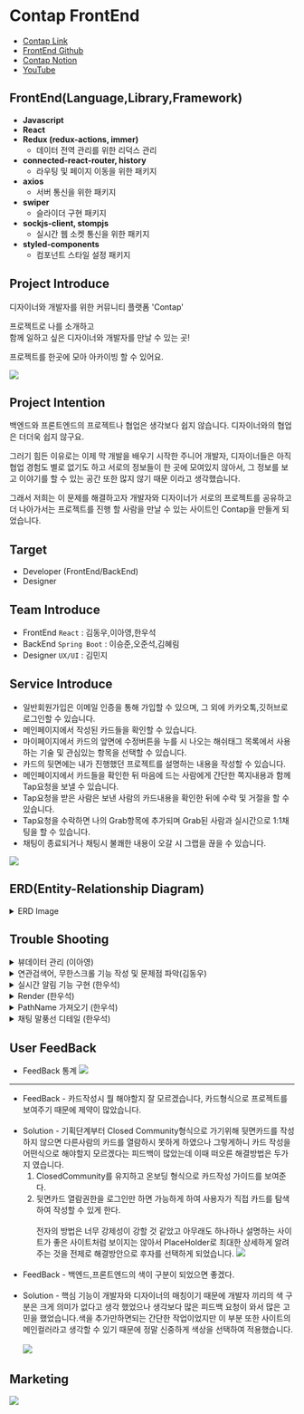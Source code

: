 # Contap FrontEnd

- [Contap Link](https://contap.co.kr)
- [FrontEnd Github](https://github.com/d0ngwooK1m/contap)
- [Contap Notion](https://frequent-packet-5ba.notion.site/ConTap-dda2c10905b7488fa31e7b0e5f3ee8e6)
- [YouTube](https://youtu.be/dqNdoTjVQVg)

## FrontEnd(Language,Library,Framework)

- **Javascript**
- **React**
- **Redux (redux-actions, immer)**
  - 데이터 전역 관리를 위한 리덕스 관리
- **connected-react-router, history**
  - 라우팅 및 페이지 이동을 위한 패키지
- **axios**
  - 서버 통신을 위한 패키지
- **swiper**
  - 슬라이더 구현 패키지
- **sockjs-client, stompjs**
  - 실시간 웹 소켓 통신을 위한 패키지
- **styled-components**
  - 컴포넌트 스타일 설정 패키지

## Project Introduce

디자이너와 개발자를 위한 커뮤니티 플랫폼 'Contap'

프로젝트로 나를 소개하고<br>
함께 일하고 싶은 디자이너와 개발자를 만날 수 있는 곳!

프로젝트를 한곳에 모아 아카이빙 할 수 있어요.

<img src = "https://media.vlpt.us/images/junseokoo/post/69d1eaed-69bb-43d9-a3e9-ba9d7cb85ae7/KakaoTalk_20211202_234232569.png">

## Project Intention

백엔드와 프론트엔드의 프로젝트나 협업은 생각보다 쉽지 않습니다. 디자이너와의 협업은 더더욱 쉽지 않구요.

그러기 힘든 이유로는 이제 막 개발을 배우기 시작한 주니어 개발자, 디자이너들은 아직 협업 경험도 별로 없기도 하고 서로의 정보들이 한 곳에 모여있지 않아서, 그 정보를 보고 이야기를 할 수 있는 공간 또한 많지 않기 때문 이라고 생각했습니다.

그래서 저희는 이 문제를 해결하고자 개발자와 디자이너가 서로의 프로젝트를 공유하고 더 나아가서는 프로젝트를 진행 할 사람을 만날 수 있는 사이트인 Contap을 만들게 되었습니다.

## Target

- Developer (FrontEnd/BackEnd)
- Designer

## Team Introduce

- FrontEnd `React` : 김동우,이아영,한우석
- BackEnd `Spring Boot` : 이승준,오준석,김혜림
- Designer `UX/UI` : 김민지

## Service Introduce

- 일반회원가입은 이메일 인증을 통해 가입할 수 있으며, 그 외에 카카오톡,깃허브로 로그인할 수 있습니다.
- 메인페이지에서 작성된 카드들을 확인할 수 있습니다.
- 마이페이지에서 카드의 앞면에 수정버튼을 누를 시 나오는 해쉬태그 목록에서 사용하는 기술 및 관심있는 항목을 선택할 수 있습니다.
- 카드의 뒷면에는 내가 진행했던 프로젝트를 설명하는 내용을 작성할 수 있습니다.
- 메인페이지에서 카드들을 확인한 뒤 마음에 드는 사람에게 간단한 쪽지내용과 함께 Tap요청을 보낼 수 있습니다.
- Tap요청을 받은 사람은 보낸 사람의 카드내용을 확인한 뒤에 수락 및 거절을 할 수 있습니다.
- Tap요청을 수락하면 나의 Grab항목에 추가되며 Grab된 사람과 실시간으로 1:1채팅을 할 수 있습니다.
- 채팅이 종료되거나 채팅시 불쾌한 내용이 오갈 시 그랩을 끊을 수 있습니다.

<img src = "https://media.vlpt.us/images/junseokoo/post/6fc90ee8-a5fb-45d7-a501-32c7ac734cef/KakaoTalk_20211202_230337351.png">

## ERD(Entity-Relationship Diagram)

<details>
<summary>ERD Image</summary>
<div markdown="1">
<img src = "https://media.vlpt.us/images/junseokoo/post/a9047c28-2396-4b39-adc7-190f749e1de7/%EC%BA%A1%EC%B2%98.PNG">
</div>
</details>

## Trouble Shooting

<details>
<summary>뷰데이터 관리 (이아영)</summary>
<div markdown="1">
- 문제 발생 : 프로젝트 추가하기를 클릭하고 작성완료를 누르면 추가하기 창이 새로고침을 해야 사라짐<br><br>
- 문제 발생 이유 : 클릭해서 추가하기 창이 나오고 작성 완료하면 없어지는 부분이 각각 다른 컴포넌트에 연결이 되있어서 처음에는 스테이트로 관리를 해서 부모 컴포넌트에 있는 데이터를 자식 컴포넌트에서 변경시키려고 했는데 계속 오류가 발생하고 데이터 전달이 잘 이루어지지 않았다.<br><br>
- 문제 해결  : 자식이 부모의 데이터를 관리하는 방법을 피하기 위해 뷰 데이터를 리덕스로 관리하게 해서 1차 해결이 됐었는데, 뷰데이터를 리덕스에 저장하는 부분 재고해야 한다는 피드백을 받았다. 리덕스에서는 최대한 비즈니스 로직에 관련한 엔티티들, 데이터들, 모델들을 저장해서 활용하면 좋을 것 같다고 하셔서 자식이 부모데이터를 바꾸도록 접근하는 것이 아닌 자식이 부모의 데이터를 바꿔라라는 이벤트를 나타낼 수 있도록 다시 접근을 했다.<br>

```jsx
//부모 컴포넌트
const CardAdd = () => {
  const [click, setClick] = React.useState(false);

  const closeClick = () => {
    setClick(false);
  };

  return (
    <Grid width="100%" height="100%" padding="0px 0px 7% 0px;">
      <TextDiv>
        <TitleText>
          나의 카드 <Count>{cardCount.length}</Count>
        </TitleText>
        <TextBtn
          onClick={() => {
            setClick(true);
          }}
        >
          + 카드 추가하기
        </TextBtn>
      </TextDiv>
      <Grid margin="0px 0px 48px 0px">
        // closeClick 함수를 onHide에 담아서 자식 컴포넌트에서 사용
        <CardBackWrite onHide={closeClick} />
      </Grid>
      {cardList.backCardIdx.map((cardId) => {
        return (
          <Grid key={cardId}>
            <CardPortfolio cardId={cardId} />
          </Grid>
        );
      })}
    </Grid>
  );
};
```

```jsx
//자식 컴포넌트
const CardBackWrite = ({ onHide }) => {
  const addCardBack = () => {
    //작성완료 버튼 누르면 작성화면 꺼지게 함. () 꼭 붙이기..!(함수 바로 실행한다는 의미)
    onHide();
    // dispatch(isSuccess(!handleClick));
  };

  return (
    <div style={{ display: 'flex', justifyContent: 'flex-end' }}>
      <AddBtn onClick={addCardBack} disabled={disabled}>
        <Text
          bold20
          color={disabled ? ColorStyle.PrimaryPurple : ColorStyle.Gray300}
        >
          작성 완료
        </Text>
      </AddBtn>
      <div
        onClick={() => {
          // 작성 취소버튼을 누르면 작성화면 꺼지게 함
          onHide();
        }}
      >
        <CloseBtn cursor="pointer" />
      </div>
    </div>
  );
};
```

</div>
</details>

<details>
<summary>연관검색어, 무한스크롤 기능 작성 및 문제점 파악(김동우)</summary>
<div markdown="1">

### 연관 검색어

1. 스택 및 관심사 데이터를 한꺼번에 배열로 가져온다.
2. input에 글자를 검색할 때마다 배열에 있는 글자와 일치하는지 비교 후 같다면 연관 검색어 배열에 넣는다.
3. 연관 검색어 배열에 넣을 때 일치하는 문자의 순서를 비교하여 넣는다.
4. 완료된 배열은 리덕스에 저장한다(렌더링이 발생하기 때문에)
5. map을 이용하여 연관검색어 목록이 나오도록 한다.
6. 연관 검색어를 클릭했을 때 검색 API를 전송한다.

```jsx
// 0. 검색어 목록을 만든다
React.useEffect(async () => {
  try {
    const res = await axios.get(`${baseURL}/main/hashtag`);

    const { data } = res;

    const searchDataArr = [];
    data.forEach((val) => {
      searchDataArr.push(val.name);
    });
    dispatch(searchDataList(searchDataArr));
  } catch (error) {
    console.error(error);
  }
}, []);

//1. setState로 input에 들어가는 정보를 받아온다.
const [data, setData] = React.useState('');

//2. 연관검색어를 담는 searchArr과 이것을 렌더링 이후에도
// 가지고 있을 수 있게하는 searchList 설정
const searchArr = [];
const searchList = useSelector((state) => state.cards.searchArr);

//3. data가 바뀔 때마다 searchList가 갱신될 수 있도록 useEffect 사용
// data와 searchData를 filter로 비교 후 일치하는 value를 searchList로 채운다.

React.useEffect(() => {
  searchData.filter((val) => {
    if (data.toLocaleLowerCase() === '') {
      return null;
    }
    if (val.toLocaleLowerCase().indexOf(data.toLocaleLowerCase()) !== -1) {
      searchArr.push(val);
    }
    // console.log(val);
    console.log(searchArr);

    return searchArr;
  });
  if (searchArr !== []) {
    dispatch(searchArrList(searchArr));
  }
}, [data]);

//4. searchList를 해당 value로 검색할 수 있는 함수를 넣어 버튼으로 만든다.
const ArrayData = searchList.map((val) => {
  return (
    <ContentWrapper>
      <li>
        <ContentBtn
          type="button"
          onClick={async () => {
            setData(val);
            const searchInfo = {
              searchTags: [val],
              type: 0,
              page: 0,
              field: 3,
            };
            await dispatch(searchInfoDB(searchInfo));
            setTag(true);
            setClick(false);
          }}
        >
          <Text color="black" regular16>
            {val}
          </Text>
        </ContentBtn>
      </li>
    </ContentWrapper>
  );
});
```

### 무한스크롤

1. 검색 시 API에서, 현재 페이지를 함께 전송한다. 처음 보낼 때는 0페이지 이다.
2. scroll event로 스크롤 시 페이지가 마지막 페이지인지 확인한다.
3. 스크롤이 끝에 닿았다면, 현재 검색어에서 페이지가 1 증가한 API를 보낸다.
4. 다음 페이지에 해당하는 정보를 백엔드에서 전송한다.
5. 현재 카드들 아래에 붙혀준다.
6. 불려저오는 카드의 개수가 9개 이하라면 더 이상 무한 스크롤이 작동하지 않도록 한다.

현재 이 기능의 가장 큰 문제는 API와 컴포넌트가 얽혀있는 것이라고 생각한다.  
이렇게 얽힌 컴포넌트나 API는 다른 곳에 활용하기가 아주 힘들다는 것을 알 수 있었다.
앞으로는 기능 작성 시 각 기능을 분리해서 독립적으로 활용이 가능하게 해야겠다는 생각이 들었다.

</div>
</details>

<details>
<summary>실시간 알림 기능 구현 (한우석)</summary>
<div markdown="1">
로직

- 로그인 시 모든 유저를 공통된 room(PublicRoom)에 넣는다.
- 채팅을 하는 1:1 room에(ChatRoom) 입장해서 메시지 입력 시, 상대방이 ChatRoom에 들어와 있지 않고 PublicRoom에 들어와 있을 때 해당하는 유저를 찾은 후 알림 보낸다.
- 페이지 이동 시, 새로 고침 시에도 subscribe 상태를 유지해야 한다.+

해결 과정

- 과정 1
  - 로그인 시 root Page인 CardList 컴포넌트에 소켓에 연결되는 로직을 추가하고 첫 랜더링 시 한번만 실행되도록 하였다
- 결과
  - 모든 페이지에서 정상적으로 subscribe 상태 유지
- 문제점

  - CardList 컴포넌트에 useEffect 안에 들어가 있기 때문에 다른 페이지에서 새로고침을 하면 소켓 연결이 끊어짐 <br><br><br>

- 과정 2
  - Login 컴포넌트에서 로그인 버튼을 클릭 시 소켓에 연결 되는 로직 추가
- 결과
  - 모든 페이지에서 정상적으로 subscribe 상태 유지
- 문제점
  - Login 컴포넌트에 useEffect 안에 들어가 있기 때문에 다른 페이지에서 새로고침을 하면 소켓 연결이 끊어짐, 로직 작성 중간에 바로 다음 방법 시도<br><br><br>
- 과정 3
  - 어떤 페이지에서 사용자가 새로고침을 할 지 모르기 때문에 페이지를 이동 할 때마다 구독과 구독해제를 하는 로직 추가.
  - 전체적인 코드를 줄이기 위해서 소켓을 연결하는 로직을 커스텀훅으로 작성
- 결과
  - 모든 페이지에서 정상적으로 subscribe 상태 유지, 새로고침해도 끊어지지 않고 다시 연결
- 문제점
  - 기능은 정상적으로 동작하나 모든 페이지에서 소켓에 연결을 하는 로직을 추가해야 하기 때문에 코드가 쓸데없이 늘어난다는 느낌을 받음.<br><br><br>
- 과정 4
  - Header 는 사라지지 않기 때문에 Header 안에 소켓 연결하는 로직 추가
- 결과
  - 모든 페이지에서 정상적으로 subscribe 상태 유지, 새로고침해도 끊어지지 않고 다시 연결
- 문제점
  - 구독 해제가 되지 않고 원하는 대로 동작하지만 Header 안에 소켓을 넣는게 맞을까 라는 의문이 계속 들었다.
  - 기능적인 분리를 하지 못했다는 생각에 드는 찝찝함이라고 판단하여 다음 방법으로 넘어 갔다.<br><br><br>
- 과정 5

  - 소켓 연결을 위한 컴포넌트를 추가하여 다른 컴포넌트를 Children으로 받음

  ```java
  // WsNotiRoom.js
  import React from 'react';
  import useSocketNotiRoom from '../hooks/useSocketNotiRoom';

  const WsNotiRoom = ({ children }) => {
    const [wsConnectSubscribe, token] = useSocketNotiRoom();

    React.useEffect(() => {
      if (!token) {
        return null;
      }
      wsConnectSubscribe();
      return null;
    }, []);
    return children;
  };

  export default WsNotiRoom;

  // App.js
  //WsNotiRoom 추가
  function App() {
    return (
      <WrapApp>
        <Wrap>
          <Reset />
          <PublicRoute restricted path="/login" component={Login} exact />
          <PublicRoute restricted path="/signup" component={Signup} exact />
          <>
            <WsNotiRoom>
              <Header />
              <Permit>
                <PublicRoute path="/" component={CardList} exact />
                <PrivatecRoute path="/settings" component={Settings} exact />
                <PrivatecRoute path="/contap" component={Contap} exact />
                <PrivatecRoute path="/mypage" component={Mypage} exact />
                <PrivatecRoute path="/edit" component={CardEdit} exact />
              </Permit>
            </WsNotiRoom>
          </>
        </Wrap>
      </WrapApp>
    );
  }
  ```

- 결과
  - 모든 페이지에서 정상적으로 subscribe 상태 유지, 새로고침해도 끊어지지 않고 다시 연결
  - 가장 깔끔하게 해결 되었다는 생각이 들어서 현재 이 방법을 선택 했습니다.
  ***
- 상세 과정

새로고침 시 로그인이 필요한 페이지 에서는 /auth 로 get요청을 보내서 user정보를 받아 오는데 받아오기 전에 소켓이 먼저 연결 되어서 userEmail이 들어오지 않음.

![](https://media.vlpt.us/images/wswj9608/post/eef54073-3f7a-408d-bfa5-ae7fd1efd9b6/%E1%84%8B%E1%85%A1%E1%86%AF%E1%84%85%E1%85%A1%E1%86%B71.png)

**해결법**

그냥 단순하게 생각을 바꿔보니 wsConnectSubscribe 함수 안에서 /auth로 get요청을 하면 될 것 같아서 시도 해보니 정상적으로 동작 하였다.

```jsx
const wsConnectSubscribe = React.useCallback(async () => {
  if (!token) {
    return null;
  }
  try {
    //커넥트 하기 전 유저 데이터 받아옴
    const { data } = await T.GET('/auth');
    console.log(data);
    ws.connect({}, () => {
      ws.subscribe(
        `/user/sub/user`,
        (data) => {
          // const newMessage = JSON.parse(data.body);
          console.log('알람');
          if (!isNoti) {
            dispatch(setNoti(true));
          }
        },
        { token, userEmail: data.email },
      );
    });
  } catch (error) {
    console.log(error);
  }
}, []);
```

로그인 페이지에서 로그인 버튼을 누를 때 소켓에 연결이 된다는 생각으로 로직을 작성했다.

```jsx
// Login.js
const wsConnectSubscribe = (userEmail, token) => {
  console.log('토큰 있냐? ===> ', token);
  if (!token) {
    console.log('토큰 업쩡');
    return null;
  }

  try {
    ws.connect({}, () => {
      ws.subscribe(`/user/sub/user`, {}, { token, userEmail });
    });
  } catch (error) {
    console.log(error);
  }
};

// 로그인 버튼 클릭 시 실행
<form
  onSubmit={handleSubmit(async (loginInfo) => {
    console.log('로그인 인포 ===>', loginInfo);
    await dispatch(loginToServer(loginInfo));
    const token = getToken();
    console.log('커넥트 실행');
    wsConnectSubscribe(loginInfo.email, token);
    console.log('히스토리 푸시');
    // history.push('/');
  })}
>
  ...
</form>;
```

![](https://media.vlpt.us/images/wswj9608/post/232fc9f1-2432-48a1-9b91-1c54dd7dee6b/%E1%84%8B%E1%85%A1%E1%86%AF%E1%84%85%E1%85%A1%E1%86%B72.png)

??????....

왜 소켓 연결이 안될까?

근데 로그인창에서 코드를 작성 하다가 든 생각인데 결국 유저가 메인페이지에서 새로고침을 하면 소켓에 재연결이 안될 것 같아 결국 메인페이지로 다시 돌아왔다..

어떤 페이지에서 사용자가 새로고침을 할 지 모르기 때문에 페이지를 이동 할 때마다 구독과 구독해제를 하도록 로직을 작성 했다.

```jsx
import StompJs from 'stompjs';
import SockJS from 'sockjs-client';
import { useDispatch, useSelector } from 'react-redux';
import { getToken } from '../utils/auth';
import T from '../api/tokenInstance';
import { setNoti } from '../features/notice/actions';

// 변수 및 함수 선언, useEffect
const isNoti = useSelector((state) => state.notice.isGlobalNoti);
const sock = new SockJS(`${baseURL}/ws-stomp`);
const ws = StompJs.over(sock);
const token = getToken();

const wsConnectSubscribe = React.useCallback(async () => {
  if (!token) {
    return null;
  }
  try {
    const { data } = await T.GET('/auth');
    console.log(data);
    ws.connect({}, () => {
      ws.subscribe(
        `/user/sub/user`,
        () => {
          if (!isNoti) {
            dispatch(setNoti(true));
          }
        },
        { token, userEmail: data.email },
      );
    });
  } catch (error) {
    console.log(error);
  }
  return null;
}, []);

const wsDisConnectUnsubscribe = React.useCallback(() => {
  try {
    ws.disconnect(
      () => {
        ws.unsubscribe('sub-0');
      },
      // { token }
    );
  } catch (error) {
    console.log(error);
  }
}, []);

React.useEffect(() => {
  if (!token) {
    return null;
  }
  wsConnectSubscribe();

  return () => {
    wsDisConnectUnsubscribe();
  };
}, []);
```

소켓에 연결하는 위의 로직을 모든 페이지에 추가하다가 문득 이런 상황에 커스텀 훅을 써야하지 않을까 싶어서 항상 생각만 하던 커스텀 훅을 직접 만들어 보았다.

```jsx
// useSocketNotiRoom.js
import React from 'react';
import { useSelector, useDispatch } from 'react-redux';
import StompJs from 'stompjs';
import SockJS from 'sockjs-client';
import { getToken } from '../utils/auth';
import T from '../api/tokenInstance';
import { setNoti } from '../features/notice/actions';

const baseURL = process.env.REACT_APP_SERVER_URI;

export default function useSocketNotiRoom() {
  const dispatch = useDispatch();
  const isNoti = useSelector((state) => state.notice.isGlobalNoti);

  const sock = new SockJS(`${baseURL}/ws-stomp`);
  const ws = StompJs.over(sock);
  const token = getToken();

  const wsConnectSubscribe = React.useCallback(async () => {
    if (!token) {
      return null;
    }
    try {
      const { data } = await T.GET('/auth');
      console.log(data);
      ws.connect({}, () => {
        ws.subscribe(
          `/user/sub/user`,
          () => {
            if (!isNoti) {
              dispatch(setNoti(true));
            }
          },
          { token, userEmail: data.email },
        );
      });
    } catch (error) {
      console.log(error);
    }
    return null;
  }, []);

  const wsDisConnectUnsubscribe = React.useCallback(() => {
    try {
      ws.disconnect(() => {
        ws.unsubscribe('sub-0');
      });
    } catch (error) {
      console.log(error);
    }
  }, []);

  return [wsConnectSubscribe, wsDisConnectUnsubscribe, token];
}
```

아래와 같이 쓰기만 하면 끝나서 정말 많은 코드가 줄어들었다 !

```jsx
import useSocketNotiRoom from '../hooks/useSocketNotiRoom';

// 커스텀 훅 호출, useEffect
const [wsConnectSubscribe, wsDisConnectUnsubscribe, token] =
  useSocketNotiRoom();

React.useEffect(() => {
  if (!token) {
    return null;
  }
  wsConnectSubscribe();

  return () => {
    wsDisConnectUnsubscribe();
  };
}, []);
```

헤더에 소켓을 넣은게 계속 마음에 걸렸는데 왜 마음에 걸렸는지 알 것 같다.

헤더에 소켓을 넣는다는 것은 결국 모든 페이지에서 사용하기 위해 넣은 거지만 정작 헤더 컴포넌트의 기능과는 관련이 없는 상황이라 기능적인 분리를 하지 못한 것에 대한 찝찝함인 것 같다.

그래서 WsNotiRoom 컴포넌트를 분리해서 거기서 소켓을 쓴 다음에 App.js에서 다른 모든 컴포넌트를 감싸 주었다. 그렇기에 그 컴포넌트는 새로고침 전까지 절대 렌더링 되지 않는다

```jsx
// WsNotiRoom.js
import React from 'react';
import useSocketNotiRoom from '../hooks/useSocketNotiRoom';

const WsNotiRoom = ({ children }) => {
  const [wsConnectSubscribe, token] = useSocketNotiRoom();

  React.useEffect(() => {
    if (!token) {
      return null;
    }
    wsConnectSubscribe();
    return null;
  }, []);
  return children;
};

export default WsNotiRoom;

// App.js
//WsNotiRoom 추가
function App() {
  return (
    <WrapApp>
      <Wrap>
        <Reset />
        <PublicRoute restricted path="/login" component={Login} exact />
        <PublicRoute restricted path="/signup" component={Signup} exact />
        <>
          <WsNotiRoom>
            <Header />
            <Permit>
              <PublicRoute path="/" component={CardList} exact />
              <PrivatecRoute path="/settings" component={Settings} exact />
              <PrivatecRoute path="/contap" component={Contap} exact />
              <PrivatecRoute path="/mypage" component={Mypage} exact />
              <PrivatecRoute path="/edit" component={CardEdit} exact />
            </Permit>
          </WsNotiRoom>
        </>
      </Wrap>
    </WrapApp>
  );
}
```

이렇게 하나로 쓰려니 커스텀훅을 굳이 쓸 필요가 없다고 생각 되었지만 그래도 처음 만들어본 훅이니까 그냥 쓰기로 했다..!

</div>
</details>

<details>
<summary>Render (한우석)</summary>
<div markdown="1">
사이드바의 카테고리를 클릭 할 때 마다 랜더링이 여러번 되는 현상이 있었다.

useCallback과 useMemo를 사용하기 위해 찾아 보았다.

![](https://media.vlpt.us/images/wswj9608/post/b4b68649-c384-4bc0-837d-234a5b586110/%EC%A0%84%EC%B2%B4%20%EB%A0%8C%EB%8D%94%EB%A7%81.png)

CardList 컴포넌트에서 카드 클릭 시 전체 카드 렌더링 됨.

이유가 뭔지 모르겠다.

CardList에서 CardFront를 불러오는데 모달을 CardFront의 State로 관리 하니 하나를 클릭 할 때 하나의 CardFront가 리렌더링 될 것이라고 생각 했지만 모든 CardFront가 랜더링이 되어서 `useCallback`이나 `useMemo`를 사용하려고 했지만 유의미한 효과를 얻지 못하였고 다른 방법을 더 찾아 보았다.

Props가 바뀌기 전까지 랜더링을 하지 않는 React.memo를 적용시켜 보았는데 일단 결과는 성공적이지만 아직 정확히 왜 모든 카드가 랜더링이 되었는지는 잘 모르겠다...

React.memo란?

UI 성능을 증가시키기 위해, React는 고차 컴퍼넌트(Higher Order Component, HOC) `React.memo()`를 제공한다. 렌더링 결과를 메모이징(Memoizing)함으로써, 불필요한 리렌더링을 건너뛴다.

```jsx
// 변경 전
export default CardFront;
// React.memo() 사용
export const MemoizedCardFront = React.memo(CardFront);
```

- 메모 사용 전
- 클릭 시 9개 카드 전부 렌더링

![](https://media.vlpt.us/images/wswj9608/post/9085302f-25c6-46d9-8643-f01bfbba22c6/%EC%A0%84%EC%B2%B4%20%EB%A0%8C%EB%8D%94%EB%A7%81%20%EC%A7%A4.gif)

- 메모 사용 후
- 클릭 시 1개 카드만 렌더링

![](https://media.vlpt.us/images/wswj9608/post/7a7fa48d-18f9-44dc-b78e-20ca0b39f5dc/%EB%A9%94%EB%AA%A8%20%EC%A0%81%EC%9A%A9%20%EB%A0%8C%EB%8D%94%EB%A7%81%20%EC%A7%A4.gif)

</div>
</details>

<details>
<summary>PathName 가져오기 (한우석)</summary>
<div markdown="1">
- 다른 사람이 채팅을 보냈을 때 채팅 미리보기 창의 메시지를 바꾸기 위해 알람을 감지 했을 때 `loadTalkRoomListToAxios()` 를 dispatch 했다.

```jsx
// chat 보냈을 때 채팅방에 둘다 있을 때 타입 0
// chat 보냈을 때 채팅방에 한명만 있고 상대방은 로그인 했을 때 타입 1
// chat 보냈을 때 상대방이 로그아웃 타입 2
// tap 요청 받았을 때 타입 3
// tap 요청 거절한게 타입 4
// tap 요청 수락한게 타입 5
if (newNoti.type === 1) {
  console.log('채팅알람!');
  console.log('디패 로드 톡룸');
  await dispatch(loadTalkRoomListToAxios());
  dispatch(setChatNoti(true));
}
```

- user A 가 메시지를 보내면

![](https://media.vlpt.us/images/wswj9608/post/b477f417-400b-403d-a47e-048a9fa01b8c/alarm1.png)

- user B 의 채팅방 목록에 미리보기로 표기 된다.

![](https://media.vlpt.us/images/wswj9608/post/45f7df92-5ed5-4b41-a518-0aefb3411484/alarm2.png)

user B가 /grabtalk 페이지에 있을 때만 dispatch를 하면 될 것 같아서 코드를 수정 했다.

```jsx
const pageCheck = window.location.pathname;

if (newNoti.type === 1) {
  if (pageCheck === '/grabtalk') {
    console.log('디패 로드 톡룸');
    await dispatch(loadTalkRoomListToAxios());
  }
  dispatch(setChatNoti(true));
}
```

- consol에 찍힌 값

![](https://media.vlpt.us/images/wswj9608/post/c5c5aac4-5bc3-4c0a-bd02-2fda6d4d6fb7/alarm3.png)

정상적으로 동작 하길래 이것저것 더 테스트를 해보던 중 메인페이지로 돌아갔다가 채팅페이지로 오게 되면 pathname이 날아가서 미리보기가 갱신 되지 않는 문제점을 발견 했다.

![](https://media.vlpt.us/images/wswj9608/post/10b3368d-7fc9-405f-ba4b-82d28095ea64/alarm4.png)

그래서 url을 가지고 오는 몇가지 방법을 더 시도해 보았다.

```jsx
import { useHistory, useLocation } from 'react-router-dom';

const history = useHistory();
const location = useLocation();

const pageCheck = window.location.href.split('/');
const nowPage = pageCheck[pageCheck.length - 1];
const nowPageE = window.location.pathname;

if (newNoti.type === 1) {
  console.log('nowPageE = window.location.pathname ===>', nowPageE);
  console.log('location ====>', location);
  console.log('history ====>', history);
  console.log('nowPage ====>', nowPage);
  console.log('pageCheck = window.location.href.split("/") ====>', pageCheck);
  if (nowPage === '/grabtalk') {
    console.log('디패 로드 톡룸');
    await dispatch(loadTalkRoomListToAxios());
  }
  dispatch(setChatNoti(true));
}
```

- 이렇게 해서 콘솔을 확인 해보니 **history.location.pathname** 빼고는 전부 root 경로로 바뀐 것을 확인 할 수 있었다.
- 명확한 이유를 아직 알지 못했다.... 차차 찾아봐야지...

![](https://media.vlpt.us/images/wswj9608/post/50ae6b38-82ba-4a4b-876c-5d12e5e2a01e/alarm5.png)

- 이제 해결이 된 줄 알고 다시 콘솔을 찍어 보았는데 동일한 증상이 발생 하였다..

```jsx
const nowPage = history.location.pathname;

if (newNoti.type === 1) {
  console.log('history.location.pathname ====>', nowPage);
  console.log('history ====>', history);
  if (nowPage === '/grabtalk') {
    console.log('디패 로드 톡룸');
    await dispatch(loadTalkRoomListToAxios());
  }
  dispatch(setChatNoti(true));
}
```

- 분명 history 안에는 들어있는데 nowPage라는 변수에 담은 history.location.pathname은 root경로를 출력했다.

![](https://media.vlpt.us/images/wswj9608/post/ad2f01e4-ddc9-4dca-98c6-0ee57cc48cb5/alarm6.png)

- 결국 최종적으로 해결 한 방법은 따로 변수에 담지 않고 바로 history를 가져오니 해결 되기 했는데 너무 찝찝하다.. 정확한 원인이 무었인지 어떻게 찾아야 할지 감이 오질 않는다....
- 그래도 일단 해결은 되어서 다행이다 ㅜㅜ 진짜 이거때문에 몇시간을 삽질 했는지.. 오늘은 진짜 다섯시에는 자려고 했는데 결국 7시가 다 되어버렸다.

```jsx
if (newNoti.type === 1) {
  if (history.location.pathname === '/grabtalk') {
    console.log('디패 로드 톡룸');
    await dispatch(loadTalkRoomListToAxios());
  }
  dispatch(setChatNoti(true));
}
```

![](https://media.vlpt.us/images/wswj9608/post/b1128f7c-e312-40f0-b840-29350e5fbe8b/alarm7.png)

</div>
</details>

<details>
<summary>채팅 말풍선 디테일 (한우석)</summary>
<div markdown="1">
- 같은 사람이 보낸 말풍선의 위,아래 마진은 16px
- 보낸 사람이 다르면 말풍선의 위,아래 마진은 32px
- 한사람이 여러개의 말풍선을 보냈을 때 한 세트처럼 보여질 수 있도록 구현

![](https://media.vlpt.us/images/wswj9608/post/78b57d7e-b2c7-4ecb-b944-9eff40d95f25/bubble1.png)

- 기존 코드

```jsx
return (
      <ChatMessageBox ref={scrollRef}>
        {messageList?.map((msg, i) => {
          return (
            <Speechbubble key={i} isMe={msg.writer === userInfo}>
                <Text regular16>{msg.message}</Text>
              </Speechbubble>
            )
        })}
      </ChatMessageBox>
  );
};

// css margin
// 본인의 말풍선인지 아닌지만 체크
  margin: ${({ isMe }) =>
  isMe ? '24px 0px 24px auto' : '24px auto 24px 48px'};

```

![](https://media.vlpt.us/images/wswj9608/post/120e28f2-26d7-4858-9224-15d0cf1ee39a/bubble2.png)

해당 사항들을 변경 하려고 하니 딱 떠오르는 로직이 없었다....

## 해결 과정

- 이전 메시지를 감지해야 하나 싶어서 아래의 코드를 추가 했다.

```jsx
const speechCheck = (idx) => {
	console.log(messageList[idx - 1])
  console.log(messageList[idx])
  if (messageList[idx - 1].writer === messageList[idx].writer) {
    return true
  } return false
}

return (
      <ChatMessageBox ref={scrollRef}>
        {messageList?.map((msg, i) => {
          return (
            <Speechbubble key={i} isMe={msg.writer === userInfo} speechCheck={speechCheck(i)}>
                <Text regular16>{msg.message}</Text>
              </Speechbubble>
            )
        })}
      </ChatMessageBox>
  );
};
```

- 사실 바로 될 줄 몰랐는데 일단 이렇게 하니 연속 된 메시지의 정보를 확인 할 수 있었다.

![](https://media.vlpt.us/images/wswj9608/post/dfe83332-dd09-446e-afbd-9d652b74cae5/bubble3.png)

- 다음으로 내가 필요한 조건
  - 메시지를 내가 보냈는가?
  - 같은 사람이 연달아서 보낸 메시지가 있는가?
- 메시지를 써보니 두개씩 뜬다.. 뭔가 단단히 잘못 되었다..

![](https://media.vlpt.us/images/wswj9608/post/da6911c1-d6dd-48dc-9c18-46e81550251b/bubble4.png)

일단 다시 코드를 원상태로 돌린 다음에 하나하나 해결을 먼저 해보기로 했다.

말풍선을 한 세트로 묶는거 보다 일단 글자 사이 간격 먼저!

```jsx
return (
	  <ChatMessageBox ref={scrollRef}>
	    {messageList?.map((msg, i) => {
	      return msg.writer === userInfo ? (
	        <MySpeechbubble key={i}>
	          <Text regular16>{msg.message}</Text>
	        </MySpeechbubble>
	      ) : (
	        <Speechbubble key={i}>
	          <Text regular16>{msg.message}</Text>
	        </Speechbubble>
	      );
	    })}
	  </ChatMessageBox>
  );
};
```

`isMe={msg.writer === userInfo}` 를 기준으로 나누었었는데 그냥 div 자체를 따로 주는게 작업하기 편할 것 같아서 일단은 둘이 나누어 보았다.

근데 나누고 보니 결국 똑같다는 생각이 든다..

나누고 어쩌고 해봐야 결국 둘을 구분할 수 없을 것 같아 다시 처음부터 생각을 해보았다.

- 아래 보이는 정보가 반복되어 div로 들어간다.
- 이 안에서 내가 말풍선을 구분할 수 있는 키값이 있나?

![](https://media.vlpt.us/images/wswj9608/post/f1901724-ddd8-468e-a13b-b11a267e675a/bubble5.png)

- 결국 map을 돌린다는 건 이런식으로 된다는 건데 여기서 어떻게 할까?
- 내가 너무 map 안에서만 해결을 하려고 하나?

```jsx

return (
	  <ChatMessageBox ref={scrollRef}>
        <Speechbubble isMe={msg.writer === userInfo}>
          <Text regular16>{msg.message}</Text>
        </Speechbubble>
        <Speechbubble isMe={msg.writer === userInfo}>
          <Text regular16>{msg.message}</Text>
        </Speechbubble>
        <Speechbubble isMe={msg.writer === userInfo}>
          <Text regular16>{msg.message}</Text>
        </Speechbubble>
        <Speechbubble isMe={msg.writer === userInfo}>
          <Text regular16>{msg.message}</Text>
        </Speechbubble>
        <Speechbubble isMe={msg.writer === userInfo}>
          <Text regular16>{msg.message}</Text>
        </Speechbubble>
        <Speechbubble isMe={msg.writer === userInfo}>
          <Text regular16>{msg.message}</Text>
        </Speechbubble>
        <Speechbubble isMe={msg.writer === userInfo}>
          <Text regular16>{msg.message}</Text>
        </Speechbubble>
	  </ChatMessageBox>
  );
};
```

- 백엔드에게 요청해서 해결 할 수 있는 방법은?

  - 메시지를 보내는 사람이 바뀌었을 때 체크를 할 수 있는 값을 받을 수 있다면 그 부분이 체크 되었을 떈 마진 높게?
  - 그런식으로 해서 된다면 지금도 체크할 수 있는 값만 만들면 되나?
  - 그래서 스테이트로 관리를 할 수 있을까 싶어 작성 했다가 길이 보이지 않아서 일단 다시 돌아왔다 ㅎ..

  ```jsx
  // 마지막으로 받은 메시지의 writer를 가져온다.
    const [writer, changeWriter] = React.useState(messageList[0].writer)

  return (
  	  <ChatMessageBox ref={scrollRef}>
  	    {messageList?.map((msg, i) => {
            // writer이 메시지를 보낸 유저와 다를 때
            if (writer !== msg.writer) {
              // writer을 메시지를 보낸 유저로 바꾼다.
              changeWriter(msg.writer)
            }
            return (
              <Speechbubble key={i} isMe={msg.writer === userInfo}>
                  <Text regular16>{msg.message}</Text>
                </Speechbubble>
              )
          })}
  	  </ChatMessageBox>
    );
  };

  ```

- 다음으로 했던 방법은 다시 함수를 하나 만들었다

```jsx
const test = () => {
  //state를 copy
  const copy = messageList.slice();
  //messageList가 하나일 땐 굳이 나눌 필요가 없으니 return
  if (messageList.length === 1) {
    return copy;
  }

  // 다음 메시지와 writer를 비교해서 isMargin 이라는 key,value를 주었다.
  for (let i = 0; i < messageList.length - 1; i++) {
    const previousMessage = copy[i];
    const nextMessage = copy[i + 1];
    if (!nextMessage) {
      break;
    }

    if (previousMessage.writer !== nextMessage.writer) {
      copy[i].isMargin = true;
    } else {
      copy[i + 1].isMargin = false;
    }
    copy[i].isMargin = false;
  }
  return copy;
};

const etest = test();

console.log(etest);
```

- 실행 결과
- 객체를 확장할 수 없다는 에러메시지가 나왔고 처음부터 반신반의 하며 만들었던 코드라서 굳이 더 찾아보지 않고 다른 방법을 찾아보았다.

![](https://media.vlpt.us/images/wswj9608/post/b6dbb524-ee35-4de3-99f9-3202e5c18f42/bubble6.png)

- 다음으로는 map함수를 조금 더 찾아 보았다.
- callback의 인수가 더 있을 것 같아서 찾아 보았는데 역시 array 라는 파라미터가 있었다.

![](https://media.vlpt.us/images/wswj9608/post/5ac81f35-a890-4917-a58f-132b5d326e5b/bubble7.png)

이 array를 이용해서 다시 이전 메시지를 체크할 수 있는 조건문을 작성 했다.

```jsx
return (
	  <ChatMessageBox ref={scrollRef}>
	    {messageList?.map((msg, i, arr) => {
	      const prevMessage = arr[i];
	      const nextMessage = arr[i + 1];
	      const isMargin =
					// isMargin은 message가 하나거나, 첫번째 message거나, 작성자가 같다면 false
					// 아니면 true
	        arr.length === 1 ||
	        i === arr.length - 1 ||
	        prevMessage.writer === nextMessage.writer
	          ? false
	          : true;
	      return (
	        <SpeechBubble key={i} isMe={msg.writer === userInfo} isMargin={isMargin}>
	          <Text regular16>{msg.message}</Text>
	        </SpeechBubble>
	      );
	    })}
	  </ChatMessageBox>
  );
};
```

- 조금 더 방법을 다듬어 볼 수 있을 것 같은데 일단 동작은 정상적으로 되었다.

![](https://media.vlpt.us/images/wswj9608/post/7bacd6ff-a566-4f75-bed3-3bb8254287f1/bubble8.png)

---

- 다음은 이 부분을 해결 해야한다...
- 한사람이 여러개의 말풍선을 보냈을 때 한 세트처럼 보여질 수 있도록 구현

![](https://media.vlpt.us/images/wswj9608/post/085612fb-20af-4d4d-852a-e81469ef7ba5/bubble9.png)

위에 마진과 비슷하게 구현을 하긴 했는데... 이게 맞나 싶은데... 어쩔 수 없이 일단은 그대로 두기로 했다.

```jsx

return (
	  <ChatMessageBox ref={scrollRef}>
	    {messageList?.map((msg, i, arr) => {
	      const isMargin =
				  arr.length === 1 ||
				  i === arr.length - 1 ||
				  arr[i].writer === arr[i + 1].writer
				    ? false
				    : true;

				const orderCheck = () => {
				  if (arr.length === 1) {
				    return;
				  }
				  if (arr[i].writer !== arr[i - 1]?.writer) {
				    if (isMe) {
				      return 'meFirst';
				    }
				    return 'first';
				  }
				  if (arr[i].writer !== arr[i + 1]?.writer) {
				    if (isMe) {
				      return 'meLast';
				    }
				    return 'last';
				  }
				  if (isMe) {
				    return 'meMiddle';
				  }
				  return 'middle';
				};

	      return (
	        <SpeechBubble key={i} isMe={msg.writer === userInfo} isMargin={isMargin}>
	          <Text regular16>{msg.message}</Text>
	        </SpeechBubble>
	      );
	    })}
	  </ChatMessageBox>
  );
};

// css border-radius
// ...... 목으로 라도 돌려야지...
border-radius: ${({ orderCheck }) =>
  orderCheck === 'meFirst'
    ? '30px 30px 5px 30px'
    : orderCheck === 'meLast'
    ? '30px 5px 30px 30px'
    : orderCheck === 'first'
    ? '30px 30px 30px 5px'
    : orderCheck === 'last'
    ? '5px 30px 30px 30px'
    : orderCheck === 'middle'
    ? '5px 30px 30px 5px'
    : '30px 5px 5px 30px'};
```

---

## 구현 완료

![](https://media.vlpt.us/images/wswj9608/post/25516571-be9c-4cce-bc6b-69589ae36aaf/bubble10.png)

</div>
</details>

## User FeedBack

- FeedBack 통계
  <img src = "https://media.vlpt.us/images/junseokoo/post/5e97d7ed-817e-4d86-b1c6-f263b72b0210/image.png">

---

- FeedBack - 카드작성시 뭘 해야할지 잘 모르겠습니다, 카드형식으로 프로젝트를 보여주기 때문에 제약이 많았습니다.<br><br>
- Solution - 기획단계부터 Closed Community형식으로 가기위해 뒷면카드를 작성하지 않으면 다른사람의 카드를 열람하시 못하게 하였으나 그렇게하니 카드 작성을 어떤식으로 해야할지 모르겠다는 피드백이 많았는데 이때 떠오른 해결방법은 두가지 였습니다.<br>
  1. ClosedCommunity를 유지하고 온보딩 형식으로 카드작성 가이드를 보여준다.
  2. 뒷면카드 열람권한을 로그인만 하면 가능하게 하여 사용자가 직접 카드를 탐색하여 작성할 수 있게 한다.<br><br>
     전자의 방법은 너무 강제성이 강할 것 같았고 아무래도 하나하나 설명하는 사이트가 좋은 사이트처럼 보이지는 않아서 PlaceHolder로 최대한 상세하게 알려주는 것을 전제로 해결방안으로 후자를 선택하게 되었습니다.
     <img src = "https://media.vlpt.us/images/junseokoo/post/55f3fcf7-e6c8-4e56-a9e9-40125e20d4a3/Untitled.png"><br><br>
- FeedBack - 백엔드,프론트엔드의 색이 구분이 되었으면 좋겠다.<br><br>
- Solution - 핵심 기능이 개발자와 디자이너의 매칭이기 때문에 개발자 끼리의 색 구분은 크게 의미가 없다고 생각 했었으나 생각보다 많은 피드백 요청이 와서 많은 고민을 했었습니다.색을 추가만하면되는 간단한 작업이었지만 이 부분 또한 사이트의 메인컬러라고 생각할 수 있기 때문에 정말 신중하게 색상을 선택하여 적용했습니다.<br><br>
  <img src = "https://media.vlpt.us/images/junseokoo/post/e0a140be-71a4-4229-8004-aca093799e01/%E1%84%8F%E1%85%A1%E1%84%83%E1%85%B3%20%E1%84%89%E1%85%A2%E1%86%A8%20%E1%84%87%E1%85%A7%E1%86%AB%E1%84%80%E1%85%A7%E1%86%BC.gif">

## Marketing

<img src = "https://media.vlpt.us/images/junseokoo/post/41924e47-f8fc-4c10-8659-1db5529b6e0a/Untitled.png">
